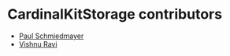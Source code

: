 <!--
                  
#
# This source file is part of the CardinalKit open-source project
#
# SPDX-FileCopyrightText: 2022 Stanford University and the project authors (see CONTRIBUTORS.md)
#
# SPDX-License-Identifier: MIT
# 
             
-->

CardinalKitStorage contributors
====================

* [Paul Schmiedmayer](https://github.com/PSchmiedmayer)
* [Vishnu Ravi](https://github.com/vishnuravi)
